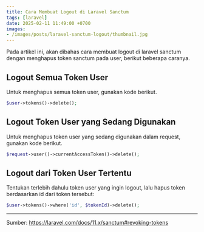 ```yaml
---
title: Cara Membuat Logout di Laravel Sanctum
tags: [laravel]
date: 2025-02-11 11:49:00 +0700
images:
- /images/posts/laravel-sanctum-logout/thumbnail.jpg
---
```


Pada artikel ini, akan dibahas cara membuat logout di laravel sanctum dengan menghapus token sanctum pada user, berikut beberapa caranya.

<!--more-->

## Logout Semua Token User

Untuk menghapus semua token user, gunakan kode berikut.

```php
$user->tokens()->delete();
```

## Logout Token User yang Sedang Digunakan

Untuk menghapus token user yang sedang digunakan dalam request, gunakan kode berikut.

```php
$request->user()->currentAccessToken()->delete();
```

## Logout dari Token User Tertentu

Tentukan terlebih dahulu token user yang ingin logout, lalu hapus token berdasarkan id dari token tersebut:

```php
$user->tokens()->where('id', $tokenId)->delete();
```

---

Sumber: https://laravel.com/docs/11.x/sanctum#revoking-tokens